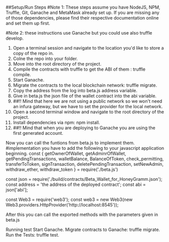 ##Setup/Run Steps
#Note 1: These steps assume you have NodeJS, NPM, Truffle, Git, Ganache and MetaMask already set up. If you are missing any of those dependencies, please find their respective documentation online and set them up first.

#Note 2: these instructions use Ganache but you could use also truffle develop.

1. Open a terminal session and navigate to the location you'd like to store a copy of the repo in.
2. Colne the repo into your folder.
3. Move into the root directory of the project.
4. Compile the contracts with truffle to get the ABI of them : truffle compile.
5. Start Ganache.
6. Migrate the contracts to the local blockchain network: truffle migrate.
7. Copy the address from the log into beta.js address variable.
8. Give in beta.js the json file of the wallet contract into the abi variable.
9. ##!! Mind that here we are not using a public network so we won't need an infura gateway, but we have to set the provider for the local network.
10. Open a second terminal window and navigate to the root directory of the project.
11. Install dependencies via npm: npm install.
12. ##!! Mind that when you are deploying to Ganache you are using the first generated account.
 
 Now you can call the funtions from beta.js to implement them.
#implementation you have to add the following to your javascript application beginning.
const {
    getOwnerOfWallet,
    getAdminrOfWallet,
    getPendingTransactions,
    walletBalance,
    BalanceOfToken,
    check_permitting,
    transferToToken,
    signTransaction,
    deletePendingTransaction,
    setNewAdmin,
    withdraw_ether,
    withdraw_token 
  } = require('./beta.js')

const json = require('./build/contracts/Beta_Wallet_for_HoneyGramm.json');
const address = 'the address of the deployed contract';
const abi = json['abi'];

const Web3 = require('web3');
const web3 = new Web3(new Web3.providers.HttpProvider('http://localhost:8545'));

After this you can call the exported methods with the parameters given in beta.js

Running test
Start Ganache.
Migrate contracts to Ganache: truffle migrate.
Run the Tests: truffle test.

